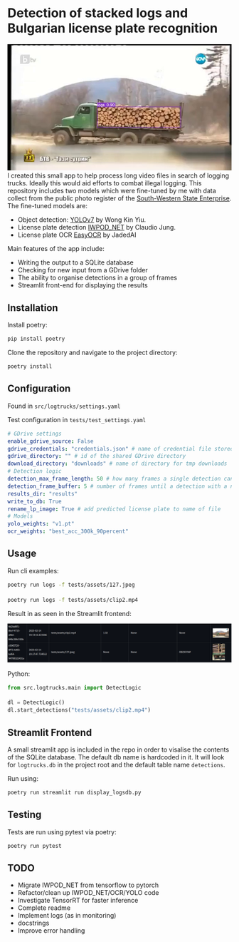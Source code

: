 # Detection of stacked logs and Bulgarian license plate recognition
![](screenshots/truck.jpg)
I created this small app to help process long video files in search of logging trucks. Ideally this would aid efforts 
to combat illegal logging. This repository includes two models which were fine-tuned by me with data collect from the 
public photo register of the [South-Western State Enterprise](https://www.fotoregister.uzdp.bg/public). 
The fine-tuned models are:
 - Object detection: [YOLOv7](https://github.com/WongKinYiu/yolov7) by Wong Kin Yiu.
 - License plate detection [IWPOD_NET](https://github.com/claudiojung/iwpod-net) by Claudio Jung.
 - License plate OCR [EasyOCR](https://github.com/JaidedAI/EasyOCR) by JadedAI

Main features of the app include:
- Writing the output to a SQLite database
- Checking for new input from a GDrive folder
- The ability to organise detections in a group of frames
- Streamlit front-end for displaying the results

Installation
------------

Install poetry:

```bash
pip install poetry
```

Clone the repository and navigate to the project directory:

```bash
poetry install
```

Configuration
-------------

Found in `src/logtrucks/settings.yaml`

Test configuration in `tests/test_settings.yaml`

```yaml
# GDrive settings
enable_gdrive_source: False
gdrive_credentials: "credentials.json" # name of credential file stored in project root
gdrive_directory: "" # id of the shared GDrive directory
download_directory: "downloads" # name of directory for tmp downloads
# Detection logic
detection_max_frame_length: 50 # how many frames a single detection can span
detection_frame_buffer: 5 # number of frames until a detection with a new id is created
results_dir: "results"
write_to_db: True
rename_lp_image: True # add predicted license plate to name of file
# Models
yolo_weights: "v1.pt"
ocr_weights: "best_acc_300k_90percent"
```

Usage
-----

Run cli examples:

```bash
poetry run logs -f tests/assets/127.jpeg

poetry run logs -f tests/assets/clip2.mp4
```

Result in as seen in the Streamlit frontend:

![](screenshots/examples.png)

Python:

```python
from src.logtrucks.main import DetectLogic

dl = DetectLogic()
dl.start_detections("tests/assets/clip2.mp4")
```

Streamlit Frontend
------------------

A small streamlit app is included in the repo in order to visalise the contents of the SQLite database. The default 
db name is hardcoded in it. It will look for `logtrucks.db` in the project root and the default table name `detections`.

Run using:

```bash
poetry run streamlit run display_logsdb.py
```

Testing
-------

Tests are run using pytest via poetry:

```bash
poetry run pytest
```

TODO
----

- Migrate IWPOD_NET from tensorflow to pytorch
- Refactor/clean up IWPOD_NET/OCR/YOLO code
- Investigate TensorRT for faster inference
- Complete readme
- Implement logs (as in monitoring)
- docstrings
- Improve error handling